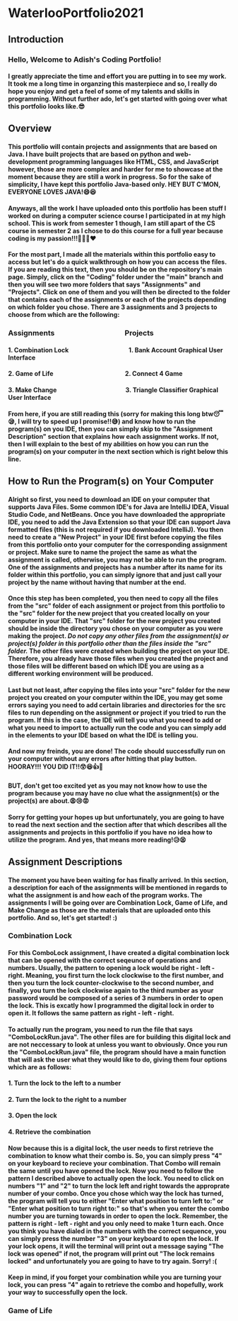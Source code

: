 # WaterlooPortfolio2021
## Introduction
### Hello, Welcome to Adish's Coding Portfolio! 
#### I greatly appreciate the time and effort you are putting in to see my work. It took me a long time in organzing this masterpiece and so, I really do hope you enjoy and get a feel of some of my talents and skills in programming. Without further ado, let's get started with going over what this portfolio looks like.:sunglasses:
 
## Overview
#### This portfolio will contain projects and assignments that are based on Java. I have built projects that are based on python and web-development programming languages like HTML, CSS, and JavaScript however, those are more complex and harder for me to showcase at the moment because they are still a work in progress. So for the sake of simplicity, I have kept this portfolio Java-based only. HEY BUT C'MON, EVERYONE LOVES JAVA!:smile::satisfied:      

#### Anyways, all the work I have uploaded onto this portfolio has been stuff I worked on during a computer science course I participated in at my high school. This is work from semester 1 though, I am still apart of the CS course in semester 2 as I chose to do this course for a full year because coding is my passion!!!:blue_heart::purple_heart::green_heart::heart: 

#### For the most part, I made all the materials within this portfolio easy to access but let's do a quick walkthrough on how you can access the files. If you are reading this text, then you should be on the repository's main page. Simply, click on the "Coding" folder under the "main" branch and then you will see two more folders that says "Assignments" and "Projects". Click on one of them and you will then be directed to the folder that contains each of the assignments or each of the projects depending on which folder you chose. There are 3 assignments and 3 projects to choose from which are the following: 

### Assignments &nbsp; &nbsp; &nbsp; &nbsp; &nbsp; &nbsp; &nbsp; &nbsp; &nbsp; &nbsp; &nbsp; &nbsp; &nbsp; &nbsp; &nbsp; &nbsp; &nbsp; &nbsp; &nbsp; &nbsp; Projects                   
#### 1. Combination Lock &nbsp; &nbsp; &nbsp; &nbsp; &nbsp; &nbsp; &nbsp; &nbsp; &nbsp; &nbsp; &nbsp; &nbsp; &nbsp; &nbsp; &nbsp; &nbsp; &nbsp; &nbsp; &nbsp; &nbsp; 1. Bank Account Graphical User Interface           
#### 2. Game of Life &nbsp; &nbsp; &nbsp; &nbsp; &nbsp; &nbsp; &nbsp; &nbsp; &nbsp; &nbsp; &nbsp; &nbsp; &nbsp; &nbsp; &nbsp; &nbsp; &nbsp; &nbsp; &nbsp; &nbsp; &nbsp; &nbsp; &nbsp; &nbsp;   2. Connect 4 Game
#### 3. Make Change &nbsp; &nbsp; &nbsp; &nbsp; &nbsp; &nbsp; &nbsp; &nbsp; &nbsp; &nbsp; &nbsp; &nbsp; &nbsp; &nbsp; &nbsp; &nbsp; &nbsp; &nbsp; &nbsp; &nbsp; &nbsp; &nbsp; &nbsp;  3. Triangle Classifier Graphical User Interface

#### From here, if you are still reading this (sorry for making this long btw:sleeping::sleepy:, I will try to speed up I promise!!:sweat_smile:) and know how to run the program(s) on you IDE, then you can simply skip to the "Assignment Description" section that explains how each assignment works. If not, then I will explain to the best of my abilities on how you can run the program(s) on your computer in the next section which is right below this line. 

## How to Run the Program(s) on Your Computer
#### Alright so first, you need to download an IDE on your computer that supports Java Files. Some common IDE's for Java are IntelliJ IDEA, Visual Studio Code, and NetBeans. Once you have downloaded the appropriate IDE, you need to add the Java Extension so that your IDE can support Java formatted files (this is not required if you downloaded IntelliJ). You then need to create a "New Project" in your IDE first before copying the files from this portfolio onto your computer for the corresponding assignment or project. Make sure to name the project the same as what the assignment is called, otherwise, you may not be able to run the program. One of the assignments and projects has a number after its name for its folder within this portfolio, you can simply ignore that and just call your project by the name without having that number at the end. 

#### Once this step has been completed, you then need to copy all the files from the "src" folder of each assignment or project from this portfolio to the "src" folder for the new project that you created locally on your computer in your IDE. That "src" folder for the new project you created should be inside the directory you chose on your computer as you were making the project. ***Do not copy any other files from the assignment(s) or project(s) folder in this portfolio other than the files inside the "src" folder.*** The other files were created when building the project on your IDE. Therefore, you already have those files when you created the project and those files will be different based on which IDE you are using as a different working environment will be produced. 

#### Last but not least, after copying the files into your "src" folder for the new project you created on your computer within the IDE, you may get some errors saying you need to add certain libraries and directories for the src files to run depending on the assignment or project if you tried to run the program. If this is the case, the IDE will tell you what you need to add or what you need to import to actually run the code and you can simply add in the elements to your IDE based on what the IDE is telling you. 

#### And now my freinds, you are done! The code should successfully run on your computer without any errors after hitting that play button. HOORAY!!! YOU DID IT!!:astonished::satisfied::thumbsup::clap: 

#### BUT, don't get too excited yet as you may not know how to use the program because you may have no clue what the assignment(s) or the project(s) are about.:weary::cry::rage: 

#### Sorry for getting your hopes up but unfortunately, you are going to have to read the next section and the section after that which describes all the assignments and projects in this portfolio if you have no idea how to utilize the program. And yes, that means more reading!:disappointed_relieved::tired_face:

## Assignment Descriptions 
#### The moment you have been waiting for has finally arrived. In this section, a description for each of the assignments will be mentioned in regards to what the assignment is and how each of the program works. The assignments I will be going over are Combination Lock, Game of Life, and Make Change as those are the materials that are uploaded onto this portfolio. And so, let's get started! :) 

### Combination Lock
#### For this ComboLock assignment, I have created a digital combination lock that can be opened with the correct seqeunce of operations and numbers. Usually, the pattern to opening a lock would be right - left - right. Meaning, you first turn the lock clockwise to the first number, and then you turn the lock counter-clockwise to the second number, and finally, you turn the lock clockwise again to the third number as your password would be composed of a series of 3 numbers in order to open the lock. This is excatly how I programmed the digital lock in order to open it. It follows the same pattern as right - left - right.

#### To actually run the program, you need to run the file that says "ComboLockRun.java". The other files are for building this digital lock and are not neccessary to look at unless you want to obviously. Once you run the "ComboLockRun.java" file, the program should have a main function that will ask the user what they would like to do, giving them four options which are as follows: 
#### 1. Turn the lock to the left to a number
#### 2. Turn the lock to the right to a number
#### 3. Open the lock 
#### 4. Retrieve the combination

#### Now because this is a digital lock, the user needs to first retrieve the combination to know what their combo is. So, you can simply press "4" on your keyboard to recieve your combination. That Combo will remain the same until you have opened the lock. Now you need to follow the pattern I described above to actually open the lock. You need to click on numbers "1" and "2" to turn the lock left and right towards the approprate number of your combo. Once you chose which way the lock has turned, the program will tell you to either "Enter what position to turn left to:" or "Enter what position to turn right to:" so that's when you enter the combo number you are turning towards in order to open the lock. Remember, the pattern is right - left - right and you only need to make 1 turn each. Once you think you have dialed in the numbers with the correct sequence, you can simply press the number "3" on your keyboard to open the lock. If your lock opens, it will the terminal will print out a message saying "The lock was opened" if not, the program will print out "The lock remains locked" and unfortunately you are going to have to try again. Sorry! :( 

#### Keep in mind, if you forget your combination while you are turning your lock, you can press "4" again to retrieve the combo and hopefully, work your way to successfully open the lock. 

### Game of Life
